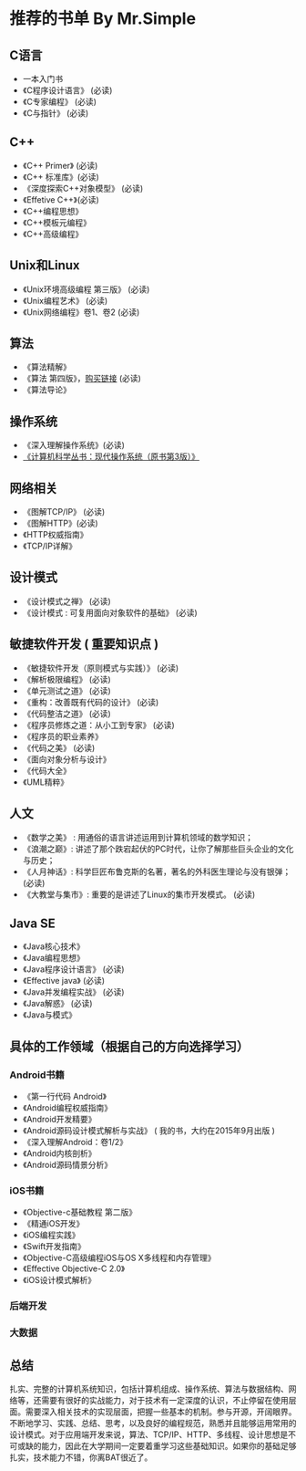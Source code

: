 # 推荐的书单 By Mr.Simple

## C语言

* 一本入门书
* 《C程序设计语言》 (必读)
* 《C专家编程》 (必读)
* 《C与指针》 (必读)

## C++ 

* 《C++ Primer》 (必读)
* 《C++ 标准库》(必读)
* 《深度探索C++对象模型》 (必读)
* 《Effetive C++》(必读)
* 《C++编程思想》
* 《C++模板元编程》
* 《C++高级编程》

## Unix和Linux 

* 《Unix环境高级编程 第三版》 (必读)
* 《Unix编程艺术》 (必读)
* 《Unix网络编程》卷1、卷2 (必读)

## 算法

* 《算法精解》
* 《算法 第四版》，[购买链接](http://item.jd.com/1060115341.html)  (必读)
* 《算法导论》

## 操作系统

* 《深入理解操作系统》(必读)
* [《计算机科学丛书：现代操作系统（原书第3版）》](http://item.jd.com/10058893.html)


## 网络相关

* 《图解TCP/IP》 (必读)
* 《图解HTTP》(必读)
* 《HTTP权威指南》
* 《TCP/IP详解》


## 设计模式

* 《设计模式之禅》 (必读)
* 《设计模式 : 可复用面向对象软件的基础》 (必读)

## 敏捷软件开发 ( 重要知识点 )

* 《敏捷软件开发（原则模式与实践）》 (必读)
* 《解析极限编程》 (必读)
* 《单元测试之道》 (必读)
* 《重构：改善既有代码的设计》 (必读)
* 《代码整洁之道》 (必读)
* 《程序员修炼之道：从小工到专家》 (必读)
* 《程序员的职业素养》
* 《代码之美》 (必读)
* 《面向对象分析与设计》
* 《代码大全》
* 《UML精粹》

## 人文

* 《数学之美》 : 用通俗的语言讲述运用到计算机领域的数学知识；
* 《浪潮之巅》: 讲述了那个跌宕起伏的PC时代，让你了解那些巨头企业的文化与历史；
* 《人月神话》: 科学巨匠布鲁克斯的名著，著名的外科医生理论与没有银弹； (必读)
* 《大教堂与集市》: 重要的是讲述了Linux的集市开发模式。 (必读)


## Java SE

* 《Java核心技术》
* 《Java编程思想》
* 《Java程序设计语言》 (必读)
* 《Effective java》 (必读)
* 《Java并发编程实战》 (必读)
* 《Java解惑》 (必读)
* 《Java与模式》

## 具体的工作领域（根据自己的方向选择学习）
### Android书籍

* 《第一行代码 Android》
* 《Android编程权威指南》
* 《Android开发精要》
* 《Android源码设计模式解析与实战》 ( 我的书，大约在2015年9月出版 )
* 《深入理解Android：卷1/2》
* 《Android内核剖析》
* 《Android源码情景分析》

### iOS书籍

* 《Objective-c基础教程 第二版》
* 《精通iOS开发》
* 《iOS编程实践》
* 《Swift开发指南》
* 《Objective-C高级编程iOS与OS X多线程和内存管理》
* 《Effective Objective-C 2.0》
* 《iOS设计模式解析》


### 后端开发



### 大数据



## 总结 

扎实、完整的计算机系统知识，包括计算机组成、操作系统、算法与数据结构、网络等，还需要有很好的实战能力，对于技术有一定深度的认识，不止停留在使用层面。需要深入相关技术的实现层面，把握一些基本的机制。参与开源，开阔眼界。不断地学习、实践、总结、思考，以及良好的编程规范，熟悉并且能够运用常用的设计模式。对于应用端开发来说，算法、TCP/IP、HTTP、多线程、设计思想是不可或缺的能力，因此在大学期间一定要着重学习这些基础知识。如果你的基础足够扎实，技术能力不错，你离BAT很近了。
